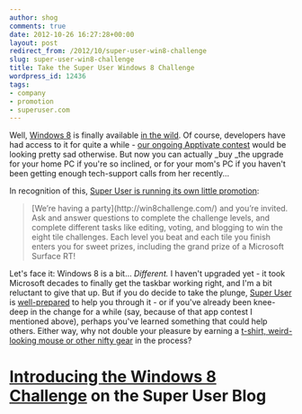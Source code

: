 ```yaml
---
author: shog
comments: true
date: 2012-10-26 16:27:28+00:00
layout: post
redirect_from: /2012/10/super-user-win8-challenge
slug: super-user-win8-challenge
title: Take the Super User Windows 8 Challenge
wordpress_id: 12436
tags:
- company
- promotion
- superuser.com
---
```


Well, [Windows 8](http://windows.microsoft.com) is finally available [in the wild](http://www.pcmag.com/article2/0,2817,2411443,00.asp). Of course, developers have had access to it for quite a while - [our ongoing Apptivate contest](http://apptivate.ms/) would be looking pretty sad otherwise. But now you can actually _buy _the upgrade for your home PC if you're so inclined, or for your mom's PC if you haven't been getting enough tech-support calls from her recently... 

In recognition of this, [Super User is running its own little promotion](http://blog.superuser.com/2012/10/22/windows-8-challenge/): 



<blockquote>[We’re having a party](http://win8challenge.com/) and you’re invited. Ask and answer questions to complete the challenge levels, and complete different tasks like editing, voting, and blogging to win the eight tile challenges. Each level you beat and each tile you finish enters you for sweet prizes, including the grand prize of a Microsoft Surface RT!</blockquote>



Let's face it: Windows 8 is a bit... _Different._ I haven't upgraded yet - it took Microsoft decades to finally get the taskbar working right, and I'm a bit reluctant to give that up. But if you do decide to take the plunge, [Super User](http://superuser.com/) is [well-prepared](http://blog.superuser.com/2012/08/27/the-super-users-windows-8-guide/) to help you through it - or if you've already been knee-deep in the change for a while (say, because of that app contest I mentioned above), perhaps you've learned something that could help others. Either way, why not double your pleasure by earning a [t-shirt, weird-looking mouse or other nifty gear](http://win8challenge.com/) in the process?



# [Introducing the Windows 8 Challenge](http://blog.superuser.com/2012/10/22/windows-8-challenge/) on the Super User Blog
